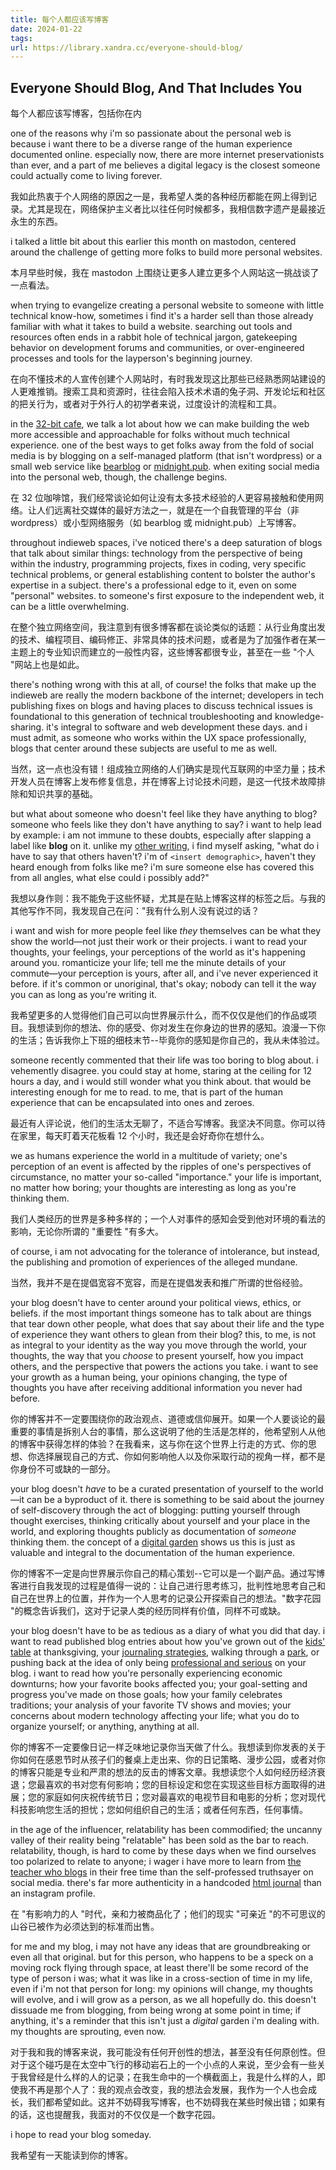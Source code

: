```yaml
---
title: 每个人都应该写博客
date: 2024-01-22
tags: 
url: https://library.xandra.cc/everyone-should-blog/
---
```


## Everyone Should Blog, And That Includes You  

每个人都应该写博客，包括你在内

one of the reasons why i'm so passionate about the personal web is because i want there to be a diverse range of the human experience documented online. especially now, there are more internet preservationists than ever, and a part of me believes a digital legacy is the closest someone could actually come to living forever.  

我如此热衷于个人网络的原因之一是，我希望人类的各种经历都能在网上得到记录。尤其是现在，网络保护主义者比以往任何时候都多，我相信数字遗产是最接近永生的东西。

i talked a little bit about this earlier this month on mastodon, centered around the challenge of getting more folks to build more personal websites.  

本月早些时候，我在 mastodon 上围绕让更多人建立更多个人网站这一挑战谈了一点看法。

when trying to evangelize creating a personal website to someone with little technical know-how, sometimes i find it's a harder sell than those already familiar with what it takes to build a website. searching out tools and resources often ends in a rabbit hole of technical jargon, gatekeeping behavior on development forums and communities, or over-engineered processes and tools for the layperson's beginning journey.  

在向不懂技术的人宣传创建个人网站时，有时我发现这比那些已经熟悉网站建设的人更难推销。搜索工具和资源时，往往会陷入技术术语的兔子洞、开发论坛和社区的把关行为，或者对于外行人的初学者来说，过度设计的流程和工具。

in the [32-bit cafe](https://32bit.cafe/), we talk a lot about how we can make building the web more accessible and approachable for folks without much technical experience. one of the best ways to get folks away from the fold of social media is by blogging on a self-managed platform (that isn't wordpress) or a small web service like [bearblog](https://bearblog.dev/) or [midnight.pub](https://midnight.pub/). when exiting social media into the personal web, though, the challenge begins.  

在 32 位咖啡馆，我们经常谈论如何让没有太多技术经验的人更容易接触和使用网络。让人们远离社交媒体的最好方法之一，就是在一个自我管理的平台（非 wordpress）或小型网络服务（如 bearblog 或 midnight.pub）上写博客。

throughout indieweb spaces, i've noticed there's a deep saturation of blogs that talk about similar things: technology from the perspective of being within the industry, programming projects, fixes in coding, very specific technical problems, or general establishing content to bolster the author's expertise in a subject. there's a professional edge to it, even on some "personal" websites. to someone's first exposure to the independent web, it can be a little overwhelming.  

在整个独立网络空间，我注意到有很多博客都在谈论类似的话题：从行业角度出发的技术、编程项目、编码修正、非常具体的技术问题，或者是为了加强作者在某一主题上的专业知识而建立的一般性内容，这些博客都很专业，甚至在一些 "个人 "网站上也是如此。

there's nothing wrong with this at all, of course! the folks that make up the indieweb are really the modern backbone of the internet; developers in tech publishing fixes on blogs and having places to discuss technical issues is foundational to this generation of technical troubleshooting and knowledge-sharing. it's integral to software and web development these days. and i must admit, as someone who works within the UX space professionally, blogs that center around these subjects are useful to me as well.  

当然，这一点也没有错！组成独立网络的人们确实是现代互联网的中坚力量；技术开发人员在博客上发布修复信息，并在博客上讨论技术问题，是这一代技术故障排除和知识共享的基础。

but what about someone who doesn't feel like they have anything to blog? someone who feels like they don't have anything to say? i want to help lead by example: i am not immune to these doubts, especially after slapping a label like **blog** on it. unlike my [other writing](https://xandra.cc/), i find myself asking, "what do i have to say that others haven't? i'm of `<insert demographic>`, haven't they heard enough from folks like me? i'm sure someone else has covered this from all angles, what else could i possibly add?"  

我想以身作则：我不能免于这些怀疑，尤其是在贴上博客这样的标签之后。与我的其他写作不同，我发现自己在问："我有什么别人没有说过的话？

i want and wish for more people feel like _they_ themselves can be what they show the world—not just their work or their projects. i want to read your thoughts, your feelings, your perceptions of the world as it's happening around you. romanticize your life; tell me the minute details of your commute—your perception is yours, after all, and i've never experienced it before. if it's common or unoriginal, that's okay; nobody can tell it the way you can as long as you're writing it.  

我希望更多的人觉得他们自己可以向世界展示什么，而不仅仅是他们的作品或项目。我想读到你的想法、你的感受、你对发生在你身边的世界的感知。浪漫一下你的生活；告诉我你上下班的细枝末节--毕竟你的感知是你自己的，我从未体验过。

someone recently commented that their life was too boring to blog about. i vehemently disagree. you could stay at home, staring at the ceiling for 12 hours a day, and i would still wonder what you think about. that would be interesting enough for me to read. to me, that is part of the human experience that can be encapsulated into ones and zeroes.  

最近有人评论说，他们的生活太无聊了，不适合写博客。我坚决不同意。你可以待在家里，每天盯着天花板看 12 个小时，我还是会好奇你在想什么。

we as humans experience the world in a multitude of variety; one's perception of an event is affected by the ripples of one's perspectives of circumstance, no matter your so-called "importance." your life is important, no matter how boring; your thoughts are interesting as long as you're thinking them.  

我们人类经历的世界是多种多样的；一个人对事件的感知会受到他对环境的看法的影响，无论你所谓的 "重要性 "有多大。

of course, i am not advocating for the tolerance of intolerance, but instead, the publishing and promotion of experiences of the alleged mundane.  

当然，我并不是在提倡宽容不宽容，而是在提倡发表和推广所谓的世俗经验。

your blog doesn't have to center around your political views, ethics, or beliefs. if the most important things someone has to talk about are things that tear down other people, what does that say about their life and the type of experience they want others to glean from their blog? this, to me, is not as integral to your identity as the way you move through the world, your thoughts, the way that you _choose_ to present yourself, how you impact others, and the perspective that powers the actions you take. i want to see your growth as a human being, your opinions changing, the type of thoughts you have after receiving additional information you never had before.  

你的博客并不一定要围绕你的政治观点、道德或信仰展开。如果一个人要谈论的最重要的事情是拆别人台的事情，那么这说明了他的生活是怎样的，他希望别人从他的博客中获得怎样的体验？在我看来，这与你在这个世界上行走的方式、你的思想、你选择展现自己的方式、你如何影响他人以及你采取行动的视角一样，都不是你身份不可或缺的一部分。

your blog doesn't _have_ to be a curated presentation of yourself to the world—it can be a byproduct of it. there is something to be said about the journey of self-discovery through the act of blogging: putting yourself through thought exercises, thinking critically about yourself and your place in the world, and exploring thoughts publicly as documentation of _someone_ thinking them. the concept of a [digital garden](https://maggieappleton.com/garden-history) shows us this is just as valuable and integral to the documentation of the human experience.  

你的博客不一定是向世界展示你自己的精心策划--它可以是一个副产品。通过写博客进行自我发现的过程是值得一说的：让自己进行思考练习，批判性地思考自己和自己在世界上的位置，并作为一个人思考的记录公开探索自己的想法。"数字花园 "的概念告诉我们，这对于记录人类的经历同样有价值，同样不可或缺。

your blog doesn't have to be as tedious as a diary of what you did that day. i want to read published blog entries about how you've grown out of the [kids' table](https://transrats.neocities.org/click/family) at thanksgiving, your [journaling strategies](https://lostletters.neocities.org/2023/11/25/no-more-blank-journal-entries), walking through a [park](https://jamesg.blog/2023/12/29/well-trodden-path/), or pushing back at the idea of only being [professional and serious](https://rubenerd.com/why-arent-you-more-serious/) on your blog. i want to read how you're personally experiencing economic downturns; how your favorite books affected you; your goal-setting and progress you've made on those goals; how your family celebrates traditions; your analysis of your favorite TV shows and movies; your concerns about modern technology affecting your life; what you do to organize yourself; or anything, anything at all.  

你的博客不一定要像日记一样乏味地记录你当天做了什么。我想读到你发表的关于你如何在感恩节时从孩子们的餐桌上走出来、你的日记策略、漫步公园，或者对你的博客只能是专业和严肃的想法的反击的博客文章。我想读您个人如何经历经济衰退；您最喜欢的书对您有何影响；您的目标设定和您在实现这些目标方面取得的进展；您的家庭如何庆祝传统节日；您对最喜欢的电视节目和电影的分析；您对现代科技影响您生活的担忧；您如何组织自己的生活；或者任何东西，任何事情。

in the age of the influencer, relatability has been commodified; the uncanny valley of their reality being "relatable" has been sold as the bar to reach. relatability, though, is hard to come by these days when we find ourselves too polarized to relate to anyone; i wager i have more to learn from [the teacher who blogs](https://foreverliketh.is/) in their free time than the self-professed truthsayer on social media. there's far more authenticity in a handcoded [html journal](https://journal.miso.town/) than an instagram profile.  

在 "有影响力的人 "时代，亲和力被商品化了；他们的现实 "可亲近 "的不可思议的山谷已被作为必须达到的标准而出售。

for me and my blog, i may not have any ideas that are groundbreaking or even all that original. but for this person, who happens to be a speck on a moving rock flying through space, at least there'll be some record of the type of person i was; what it was like in a cross-section of time in my life, even if i'm not that person for long: my opinions will change, my thoughts will evolve, and i will grow as a person, as we all hopefully do. this doesn't dissuade me from blogging, from being wrong at some point in time; if anything, it's a reminder that this isn't just a _digital_ garden i'm dealing with. my thoughts are sprouting, even now.  

对于我和我的博客来说，我可能没有任何开创性的想法，甚至没有任何原创性。但对于这个碰巧是在太空中飞行的移动岩石上的一个小点的人来说，至少会有一些关于我曾经是什么样的人的记录；在我生命中的一个横截面上，我是什么样的人，即使我不再是那个人了：我的观点会改变，我的想法会发展，我作为一个人也会成长，我们都希望如此。这并不妨碍我写博客，也不妨碍我在某些时候出错；如果有的话，这也提醒我，我面对的不仅仅是一个数字花园。

i hope to read your blog someday.  

我希望有一天能读到你的博客。


